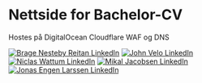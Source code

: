 # Nettside for Bachelor-CV
Hostes på DigitalOcean
Cloudflare WAF og DNS

<a href="https://www.linkedin.com/in/bragenr/">![Brage Nesteby Reitan LinkedIn](https://img.shields.io/badge/LinkedIn-0077B5?style=for-the-badge&logo=linkedin&logoColor=white)</a>
<a href="https://www.linkedin.com/in/bragenr/">![John Velo LinkedIn](https://img.shields.io/badge/LinkedIn-0077B5?style=for-the-badge&logo=linkedin&logoColor=white)</a>
<a href="https://www.linkedin.com/in/bragenr/">![Niclas Wattum LinkedIn](https://img.shields.io/badge/LinkedIn-0077B5?style=for-the-badge&logo=linkedin&logoColor=white)</a>
<a href="https://www.linkedin.com/in/bragenr/">![Mikal Jacobsen LinkedIn](https://img.shields.io/badge/LinkedIn-0077B5?style=for-the-badge&logo=linkedin&logoColor=white)</a>
<a href="https://www.linkedin.com/in/bragenr/">![Jonas Engen Larssen LinkedIn](https://img.shields.io/badge/LinkedIn-0077B5?style=for-the-badge&logo=linkedin&logoColor=white)</a>